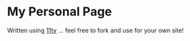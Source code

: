 # My Personal Page

Written using [11ty](https://11ty.io) ... feel free to fork and use for your own site!
